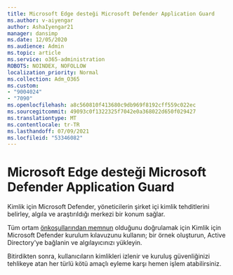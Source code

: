 ```yaml
---
title: Microsoft Edge desteği Microsoft Defender Application Guard
ms.author: v-aiyengar
author: AshaIyengar21
manager: dansimp
ms.date: 12/05/2020
ms.audience: Admin
ms.topic: article
ms.service: o365-administration
ROBOTS: NOINDEX, NOFOLLOW
localization_priority: Normal
ms.collection: Adm_O365
ms.custom:
- "9004024"
- "7090"
ms.openlocfilehash: a8c560810f413680c9db969f8192cff559c022ec
ms.sourcegitcommit: 49093c0f1322325f7042e0a368022d650f029427
ms.translationtype: MT
ms.contentlocale: tr-TR
ms.lasthandoff: 07/09/2021
ms.locfileid: "53346082"
---
```

# <a name="microsoft-edges-support-for-microsoft-defender-application-guard"></a>Microsoft Edge desteği Microsoft Defender Application Guard

Kimlik için Microsoft Defender, yöneticilerin şirket içi kimlik tehditlerini belirley, algıla ve araştırıldığı merkezi bir konum sağlar. 

Tüm ortam [önkoşullarından memnun](https://admin.microsoft.com/AdminPortal/Home?#/modernonboarding/microsoftdefenderforidentitysetupguide) olduğunu doğrulamak için Kimlik için Microsoft Defender kurulum kılavuzunu kullanın; bir örnek oluşturun, Active Directory'ye bağlanin ve algılayıcınızı yükleyin. 

Bitirdikten sonra, kullanıcıların kimlikleri izlenir ve kuruluş güvenliğinizi tehlikeye atan her türlü kötü amaçlı eyleme karşı hemen işlem atabilirsiniz.
